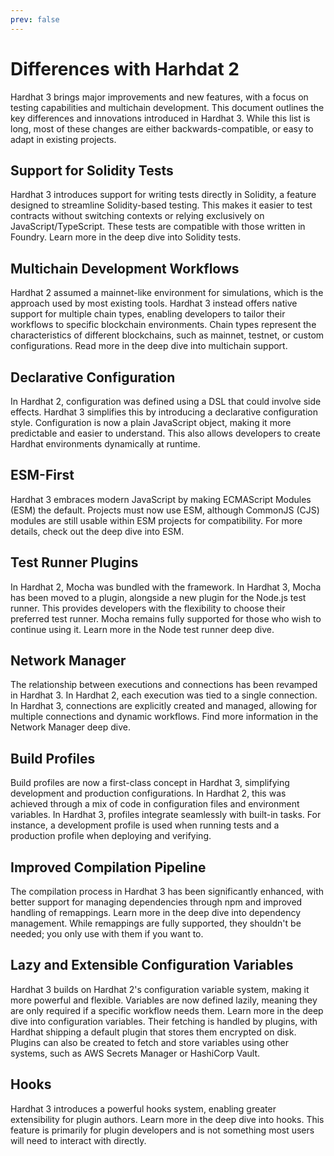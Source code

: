 ```yaml
---
prev: false
---
```


# Differences with Harhdat 2

Hardhat 3 brings major improvements and new features, with a focus on testing capabilities and multichain development. This document outlines the key differences and innovations introduced in Hardhat 3. While this list is long, most of these changes are either backwards-compatible, or easy to adapt in existing projects.

## Support for Solidity Tests

Hardhat 3 introduces support for writing tests directly in Solidity, a feature designed to streamline Solidity-based testing. This makes it easier to test contracts without switching contexts or relying exclusively on JavaScript/TypeScript. These tests are compatible with those written in Foundry. Learn more in the deep dive into Solidity tests.

## Multichain Development Workflows

Hardhat 2 assumed a mainnet-like environment for simulations, which is the approach used by most existing tools. Hardhat 3 instead offers native support for multiple chain types, enabling developers to tailor their workflows to specific blockchain environments. Chain types represent the characteristics of different blockchains, such as mainnet, testnet, or custom configurations. Read more in the deep dive into multichain support.

## Declarative Configuration

In Hardhat 2, configuration was defined using a DSL that could involve side effects. Hardhat 3 simplifies this by introducing a declarative configuration style. Configuration is now a plain JavaScript object, making it more predictable and easier to understand. This also allows developers to create Hardhat environments dynamically at runtime.

## ESM-First

Hardhat 3 embraces modern JavaScript by making ECMAScript Modules (ESM) the default. Projects must now use ESM, although CommonJS (CJS) modules are still usable within ESM projects for compatibility. For more details, check out the deep dive into ESM.

## Test Runner Plugins

In Hardhat 2, Mocha was bundled with the framework. In Hardhat 3, Mocha has been moved to a plugin, alongside a new plugin for the Node.js test runner. This provides developers with the flexibility to choose their preferred test runner. Mocha remains fully supported for those who wish to continue using it. Learn more in the Node test runner deep dive.

## Network Manager

The relationship between executions and connections has been revamped in Hardhat 3. In Hardhat 2, each execution was tied to a single connection. In Hardhat 3, connections are explicitly created and managed, allowing for multiple connections and dynamic workflows. Find more information in the Network Manager deep dive.

## Build Profiles

Build profiles are now a first-class concept in Hardhat 3, simplifying development and production configurations. In Hardhat 2, this was achieved through a mix of code in configuration files and environment variables. In Hardhat 3, profiles integrate seamlessly with built-in tasks. For instance, a development profile is used when running tests and a production profile when deploying and verifying.

## Improved Compilation Pipeline

The compilation process in Hardhat 3 has been significantly enhanced, with better support for managing dependencies through npm and improved handling of remappings. Learn more in the deep dive into dependency management. While remappings are fully supported, they shouldn't be needed; you only use with them if you want to.

## Lazy and Extensible Configuration Variables

Hardhat 3 builds on Hardhat 2's configuration variable system, making it more powerful and flexible. Variables are now defined lazily, meaning they are only required if a specific workflow needs them. Learn more in the deep dive into configuration variables. Their fetching is handled by plugins, with Hardhat shipping a default plugin that stores them encrypted on disk. Plugins can also be created to fetch and store variables using other systems, such as AWS Secrets Manager or HashiCorp Vault.

## Hooks

Hardhat 3 introduces a powerful hooks system, enabling greater extensibility for plugin authors. Learn more in the deep dive into hooks. This feature is primarily for plugin developers and is not something most users will need to interact with directly.
